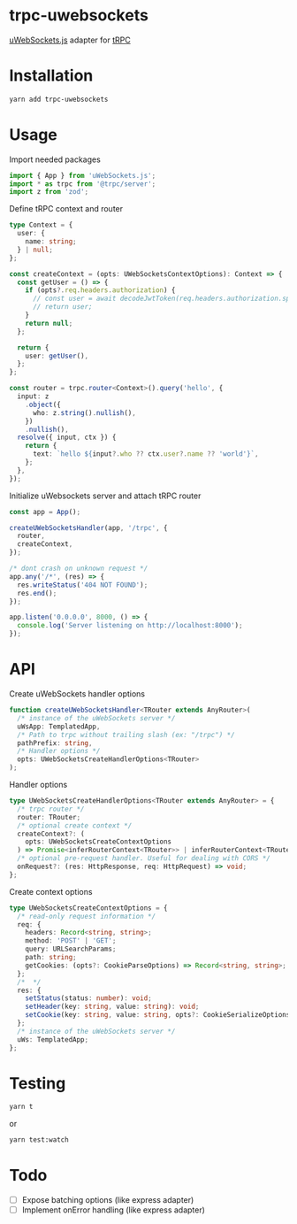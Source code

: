 # trpc-uwebsockets

[uWebSockets.js](https://github.com/uNetworking/uWebSockets.js) adapter for [tRPC](https://trpc.io/)

# Installation

```bash
yarn add trpc-uwebsockets
```

# Usage

Import needed packages

```typescript
import { App } from 'uWebSockets.js';
import * as trpc from '@trpc/server';
import z from 'zod';
```

Define tRPC context and router

```typescript
type Context = {
  user: {
    name: string;
  } | null;
};

const createContext = (opts: UWebSocketsContextOptions): Context => {
  const getUser = () => {
    if (opts?.req.headers.authorization) {
      // const user = await decodeJwtToken(req.headers.authorization.split(' ')[1])
      // return user;
    }
    return null;
  };

  return {
    user: getUser(),
  };
};

const router = trpc.router<Context>().query('hello', {
  input: z
    .object({
      who: z.string().nullish(),
    })
    .nullish(),
  resolve({ input, ctx }) {
    return {
      text: `hello ${input?.who ?? ctx.user?.name ?? 'world'}`,
    };
  },
});
```

Initialize uWebsockets server and attach tRPC router

```typescript
const app = App();

createUWebSocketsHandler(app, '/trpc', {
  router,
  createContext,
});

/* dont crash on unknown request */
app.any('/*', (res) => {
  res.writeStatus('404 NOT FOUND');
  res.end();
});

app.listen('0.0.0.0', 8000, () => {
  console.log('Server listening on http://localhost:8000');
});
```

# API

Create uWebSockets handler options

```typescript
function createUWebSocketsHandler<TRouter extends AnyRouter>(
  /* instance of the uWebSockets server */
  uWsApp: TemplatedApp,
  /* Path to trpc without trailing slash (ex: "/trpc") */
  pathPrefix: string,
  /* Handler options */
  opts: UWebSocketsCreateHandlerOptions<TRouter>
);
```

Handler options

```typescript
type UWebSocketsCreateHandlerOptions<TRouter extends AnyRouter> = {
  /* trpc router */
  router: TRouter;
  /* optional create context */
  createContext?: (
    opts: UWebSocketsCreateContextOptions
  ) => Promise<inferRouterContext<TRouter>> | inferRouterContext<TRouter>;
  /* optional pre-request handler. Useful for dealing with CORS */
  onRequest?: (res: HttpResponse, req: HttpRequest) => void;
};
```

Create context options

```typescript
type UWebSocketsCreateContextOptions = {
  /* read-only request information */
  req: {
    headers: Record<string, string>;
    method: 'POST' | 'GET';
    query: URLSearchParams;
    path: string;
    getCookies: (opts?: CookieParseOptions) => Record<string, string>;
  };
  /*  */
  res: {
    setStatus(status: number): void;
    setHeader(key: string, value: string): void;
    setCookie(key: string, value: string, opts?: CookieSerializeOptions): void;
  };
  /* instance of the uWebSockets server */
  uWs: TemplatedApp;
};
```

# Testing

```bash
yarn t
```

or

```bash
yarn test:watch
```

# Todo

- [ ] Expose batching options (like express adapter)
- [ ] Implement onError handling (like express adapter)
